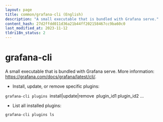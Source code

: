```yaml
---
layout: page
title: common/grafana-cli (English)
description: "A small executable that is bundled with Grafana serve."
content_hash: 27d2ffdd011d36a21b44ff202158467cc9ba60c0
last_modified_at: 2023-11-12
tldri18n_status: 2
---
```

# grafana-cli

A small executable that is bundled with Grafana serve.
More information: <https://grafana.com/docs/grafana/latest/cli/>.

- Install, update, or remove specific plugins:

`grafana-cli plugins `<span class="tldr-var badge badge-pill bg-dark-lm bg-white-dm text-white-lm text-dark-dm font-weight-bold">install|update|remove</span>` `<span class="tldr-var badge badge-pill bg-dark-lm bg-white-dm text-white-lm text-dark-dm font-weight-bold">plugin_id1 plugin_id2 ...</span>

- List all installed plugins:

`grafana-cli plugins ls`
